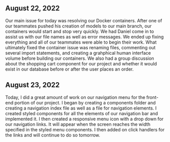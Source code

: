 ## August 22, 2022
Our main issue for today was resolving our Docker containers. After one of our teammates pushed his creation of models to our main branch, our containers would start and stop very quickly. We had Daniel come in to assist us with our file names as well as error messages. We ended up fixing everything and all of our teammates were able to begin their work. What ultimately fixed the container issue was renaming files, commenting out several import statements, and creating a grahphical human interface volume before building our containers. We also had a group discussion about the shopping cart component for our project and whether it would exist in our database before or after the user places an order.

## August 23, 2022
Today, I did a great amount of work on our navigation menu for the front-end portion of our project. I began by creating a components folder and creating a navigation index file as well as a file for navigation elements. I created styled components for all the elements of our navigation bar and implemented it. I then created a responsive menu icon with a drop down for our navigation links. It will appear when the screen reaches the width specified in the styled menu components. I then added on click handlers for the links and will continue to do so tomorrow.
